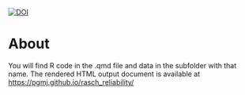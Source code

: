 [![DOI](https://zenodo.org/badge/783785483.svg)](https://zenodo.org/doi/10.5281/zenodo.10944558)

# About

You will find R code in the .qmd file and data in the subfolder with that name. The rendered HTML output document is available at <https://pgmj.github.io/rasch_reliability/>
